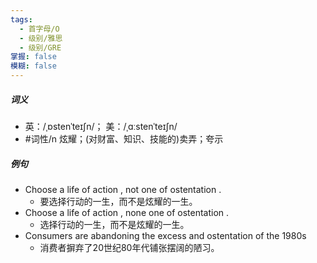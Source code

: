 ```yaml
---
tags:
  - 首字母/O
  - 级别/雅思
  - 级别/GRE
掌握: false
模糊: false
---
```

##### 词义
- 英：/ˌɒstenˈteɪʃn/； 美：/ˌɑːstenˈteɪʃn/
- #词性/n  炫耀；(对财富、知识、技能的)卖弄；夸示
##### 例句
- Choose a life of action , not one of ostentation .
	- 要选择行动的一生，而不是炫耀的一生。
- Choose a life of action , none one of ostentation .
	- 选择行动的一生，而不是炫耀的一生。
- Consumers are abandoning the excess and ostentation of the 1980s
	- 消费者摒弃了20世纪80年代铺张摆阔的陋习。
